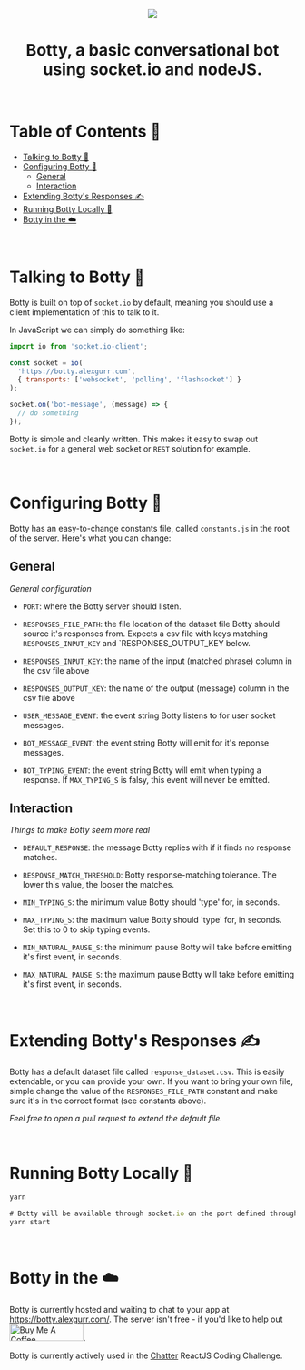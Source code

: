 <p align="center">
  <img src="https://puu.sh/GTori/c6f7e9cae8.jpg">
  <h1 align="center"> Botty, a basic conversational bot using socket.io and nodeJS.</h1>
</p>

&nbsp;
&nbsp;
# Table of Contents 📝
- [Talking to Botty 💬](#talking-to-botty-)
- [Configuring Botty 🔧](#configuring-botty-)
  * [General](#general)
  * [Interaction](#interaction)
- [Extending Botty's Responses ✍️](#extending-bottys-responses-%EF%B8%8F)
- [Running Botty Locally 🚀](#running-botty-locally-)
- [Botty in the ☁️](#botty-in-the-%EF%B8%8F)

&nbsp;
# Talking to Botty 💬

Botty is built on top of `socket.io` by default, meaning you should use a client implementation of this to talk to it.

In JavaScript we can simply do something like:

```javascript
import io from 'socket.io-client';

const socket = io(
  'https://botty.alexgurr.com',
  { transports: ['websocket', 'polling', 'flashsocket'] }
);

socket.on('bot-message', (message) => {
  // do something
});
```

Botty is simple and cleanly written. This makes it easy to swap out `socket.io` for a general web socket or `REST` solution for example.

&nbsp;
# Configuring Botty 🔧
Botty has an easy-to-change constants file, called `constants.js` in the root of the server. Here's what you can change:

## General
*General configuration*
- `PORT`: where the Botty server should listen.
  
- `RESPONSES_FILE_PATH`: the file location of the dataset file Botty should source it's responses from. Expects a csv file with keys matching `RESPONSES_INPUT_KEY` and `RESPONSES_OUTPUT_KEY below.

- `RESPONSES_INPUT_KEY`: the name of the input (matched phrase) column in the csv file above

- `RESPONSES_OUTPUT_KEY`: the name of the output (message) column in the csv file above

- `USER_MESSAGE_EVENT`: the event string Botty listens to for user socket messages.

- `BOT_MESSAGE_EVENT`: the event string Botty will emit for it's reponse messages.
  
- `BOT_TYPING_EVENT`: the event string Botty will emit when typing a response. If `MAX_TYPING_S` is falsy, this event will never be emitted.

## Interaction 
*Things to make Botty seem more real*

- `DEFAULT_RESPONSE`: the message Botty replies with if it finds no response matches.
  
- `RESPONSE_MATCH_THRESHOLD`: Botty response-matching tolerance. The lower this value, the looser the matches. 
  
- `MIN_TYPING_S`: the minimum value Botty should 'type' for, in seconds.

- `MAX_TYPING_S`: the maximum value Botty should 'type' for, in seconds. Set this to 0 to skip typing events.
  
- `MIN_NATURAL_PAUSE_S`: the minimum pause Botty will take before emitting it's first event, in seconds.

- `MAX_NATURAL_PAUSE_S`: the maximum pause Botty will take before emitting it's first event, in seconds.


&nbsp;
# Extending Botty's Responses ✍️
Botty has a default dataset file called `response_dataset.csv`. This is easily extendable, or you can provide your own. If you want to bring your own file, simple change the value of the `RESPONSES_FILE_PATH` constant and make sure it's in the correct format (see constants above). 

*Feel free to open a pull request to extend the default file.*

&nbsp;
# Running Botty Locally 🚀
```javascript
yarn

# Botty will be available through socket.io on the port defined through the PORT constant
yarn start
```

&nbsp;
# Botty in the ☁️
Botty is currently hosted and waiting to chat to your app at https://botty.alexgurr.com/. The server isn't free - if you'd like to help out <a href="https://www.buymeacoffee.com/alexgurr" target="_blank"><img src="https://cdn.buymeacoffee.com/buttons/default-orange.png" alt="Buy Me A Coffee" height="30" width="130"></a>.

Botty is currently actively used in the [Chatter](https://github.com/alexgurr/react-coding-challenges/tree/master/chatter) ReactJS Coding Challenge.
